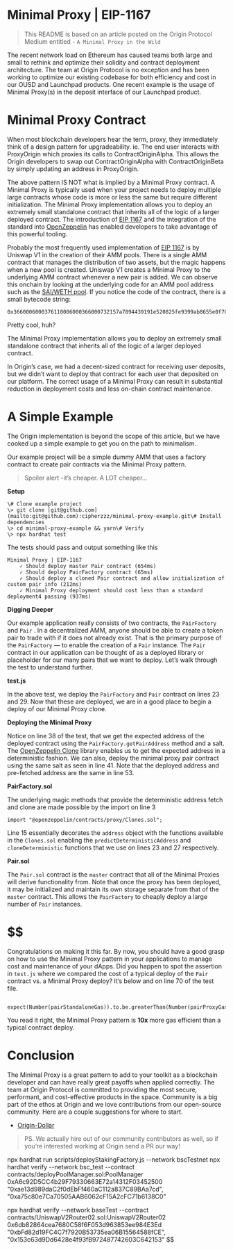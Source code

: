 # Minimal Proxy | EIP-1167

> This README is based on an article posted on the Origin Protocol Medium entitled - `A Minimal Proxy in the Wild`

The recent network load on Ethereum has caused teams both large and small to rethink and optimize their solidity and contract deployment architecture. The team at Origin Protocol is no exception and has been working to optimize our existing codebase for both efficiency and cost in our OUSD and Launchpad products. One recent example is the usage of Minimal Proxy(s) in the deposit interface of our Launchpad product.

# Minimal Proxy Contract

When most blockchain developers hear the term, proxy, they immediately think of a design pattern for upgradeability. ie. The end user interacts with ProxyOrigin which proxies its calls to ContractOriginAlpha. This allows the Origin developers to swap out ContractOriginAlpha with ContractOriginBeta by simply updating an address in ProxyOrigin.

The above pattern IS NOT what is implied by a Minimal Proxy contract. A Minimal Proxy is typically used when your project needs to deploy multiple large contracts whose code is more or less the same but require different initialization. The Minimal Proxy implementation allows you to deploy an extremely small standalone contract that inherits all of the logic of a larger deployed contract. The introduction of [EIP 1167](https://eips.ethereum.org/EIPS/eip-1167) and the integration of the standard into [OpenZeppelin](https://docs.openzeppelin.com/contracts/4.x/api/proxy#Clones) has enabled developers to take advantage of this powerful tooling.

Probably the most frequently used implementation of [EIP 1167](https://eips.ethereum.org/EIPS/eip-1167) is by Uniswap V1 in the creation of their AMM pools. There is a single AMM contract that manages the distribution of two assets, but the magic happens when a new pool is created. Uniswap V1 creates a Minimal Proxy to the underlying AMM contract whenever a new pair is added. We can observe this onchain by looking at the underlying code for an AMM pool address such as the [SAI/WETH pool](https://etherscan.io/address/0x09cabec1ead1c0ba254b09efb3ee13841712be14#code). If you notice the code of the contract, there is a small bytecode string:

```
0x3660006000376110006000366000732157a7894439191e520825fe9399ab8655e0f7085af41558576110006000f3
```

Pretty cool, huh?

The Minimal Proxy implementation allows you to deploy an extremely small standalone contract that inherits all of the logic of a larger deployed contract.

In Origin’s case, we had a decent-sized contract for receiving user deposits, but we didn’t want to deploy that contract for each user that deposited on our platform. The correct usage of a Minimal Proxy can result in substantial reduction in deployment costs and less on-chain contract maintenance.

# A Simple Example

The Origin implementation is beyond the scope of this article, but we have cooked up a simple example to get you on the path to minimalism.

Our example project will be a simple dummy AMM that uses a factory contract to create pair contracts via the Minimal Proxy pattern.

> Spoiler alert -it’s cheaper. A LOT cheaper…

**Setup**

```
\# Clone example project
\> git clone [git@github.com](mailto:git@github.com):cipherzzz/minimal-proxy-example.git\# Install dependencies
\> cd minimal-proxy-example && yarn\# Verify
\> npx hardhat test
```

The tests should pass and output something like this

```
Minimal Proxy | EIP-1167
    ✓ Should deploy master Pair contract (654ms)
    ✓ Should deploy PairFactory contract (65ms)
    ✓ Should deploy a cloned Pair contract and allow initialization of custom pair info (212ms)
    ✓ Minimal Proxy deployment should cost less than a standard deployment4 passing (937ms)
```

**Digging Deeper**

Our example application really consists of two contracts, the `PairFactory` and `Pair` . In a decentralized AMM, anyone should be able to create a token pair to trade with if it does not already exist. That is the primary purpose of the `PairFactory` — to enable the creation of a `Pair` instance. The `Pair` contract in our application can be thought of as a deployed library or placeholder for our many pairs that we want to deploy. Let’s walk through the test to understand further.

**test.js**

In the above test, we deploy the `PairFactory` and `Pair` contract on lines 23 and 29. Now that these are deployed, we are in a good place to begin a deploy of our Minimal Proxy clone.

**Deploying the Minimal Proxy**

Notice on line 38 of the test, that we get the expected address of the deployed contract using the `PairFactory.getPairAddress` method and a salt. The [OpenZeppelin Clone](https://docs.openzeppelin.com/contracts/4.x/api/proxy#Clones) library enables us to get the expected address in a deterministic fashion. We can also, deploy the minimal proxy pair contract using the same salt as seen in line 41. Note that the deployed address and pre-fetched address are the same in line 53.

**PairFactory.sol**

The underlying magic methods that provide the deterministic address fetch and clone are made possible by the import on line 3

```
import "@openzeppelin/contracts/proxy/Clones.sol";
```

Line 15 essentially decorates the `address` object with the functions available in the `Clones.sol` enabling the `predictDeterministicAddress` and `cloneDeterministic` functions that we use on lines 23 and 27 respectively.

**Pair.sol**

The `Pair.sol` contract is the `master` contract that all of the Minimal Proxies will derive functionality from. Note that once the proxy has been deployed, it may be initialized and maintain its own storage separate from that of the `master` contract. This allows the `PairFactory` to cheaply deploy a large number of `Pair` instances.

$$
===

Congratulations on making it this far. By now, you should have a good grasp on how to use the Minimal Proxy pattern in your applications to manage cost and maintenance of your dApps. Did you happen to spot the assertion in `test.js` where we compared the cost of a typical deploy of the `Pair` contract vs. a Minimal Proxy deploy? It’s below and on line 70 of the test file.

```

expect(Number(pairStandaloneGas)).to.be.greaterThan(Number(pairProxyGas)\)
```

You read it right, the Minimal Proxy pattern is **10x** more gas efficient than a typical contract deploy.

Conclusion
==========

The Minimal Proxy is a great pattern to add to your toolkit as a blockchain developer and can have really great payoffs when applied correctly. The team at Origin Protocol is committed to providing the most secure, performant, and cost-effective products in the space. Community is a big part of the ethos at Origin and we love contributions from our open-source community. Here are a couple suggestions for where to start.

*   [Origin-Dollar](https://github.com/OriginProtocol/origin-dollar/issues?q=is%3Aissue+is%3Aopen+label%3A%22good+first+issue%22)

> PS. We actually hire out of our community contributors as well, so if you’re interested working at Origin send a PR our way!

npx hardhat run scripts/deployStakingFactory.js --network bscTestnet
npx hardhat verify --network bsc_test --contract contracts/deployPoolManager.sol:PoolManager 0xA6c92D5CC4b29F79330663E72a14312F03452500 "0xae13d989daC2f0dEbFf460aC112a837C89BAa7cd", "0xa75c80e7Ca70505AAB6062cF15A2cFC71b6138C0"

npx hardhat verify --network baseTest --contract contracts/UniswapV2Router02.sol:UniswapV2Router02 0x6db82864cea7680C58f6F053d963853ee984E3Ed "0xbFd82d19FC4C7f7920B53735ea06B15564588fCE", "0x153c63d9Dd6428e4f93fB972487742603C642153"
$$
